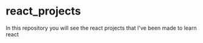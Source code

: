 # react_projects
In this repository you will see the react projects that I've been made to learn react

